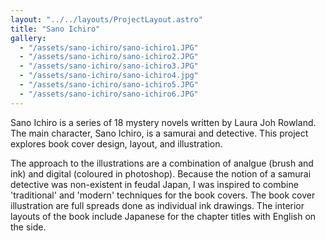 ```yaml
---
layout: "../../layouts/ProjectLayout.astro"
title: "Sano Ichiro"
gallery:
  - "/assets/sano-ichiro/sano-ichiro1.JPG"
  - "/assets/sano-ichiro/sano-ichiro2.JPG"
  - "/assets/sano-ichiro/sano-ichiro3.JPG"
  - "/assets/sano-ichiro/sano-ichiro4.jpg"
  - "/assets/sano-ichiro/sano-ichiro5.JPG"
  - "/assets/sano-ichiro/sano-ichiro6.JPG"
---
```


Sano Ichiro is a series of 18 mystery novels written by Laura Joh Rowland. The main character, Sano Ichiro, is a samurai and detective. This project explores book cover design, layout, and illustration.

The approach to the illustrations are a combination of analgue (brush and ink) and digital (coloured in photoshop). Because the notion of a samurai detective was non-existent in feudal Japan, I was inspired to combine 'traditional' and 'modern' techniques for the book covers. The book cover illustration are full spreads done as individual ink drawings. The interior layouts of the book include Japanese for the chapter titles with English on the side.
